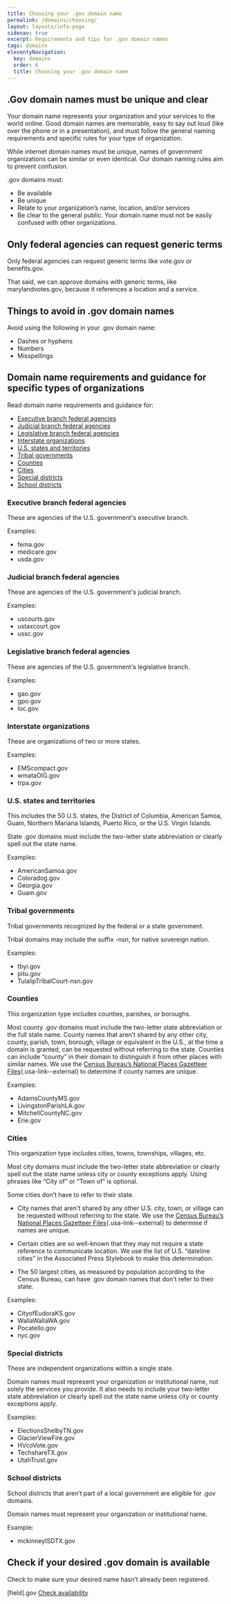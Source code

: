 ```yaml
---
title: Choosing your .gov domain name
permalink: /domains/choosing/
layout: layouts/info-page
sidenav: true
excerpt: Requirements and tips for .gov domain names
tags: domains
eleventyNavigation:
  key: domains
  order: 6
  title: Choosing your .gov domain name
---
```




## .Gov domain names must be unique and clear
Your domain name represents your organization and your services to the world online. Good domain names are memorable, easy to say out loud (like over the phone or in a presentation), and must follow the general naming requirements and specific rules for your type of organization.

While internet domain names must be unique, names of government organizations can be similar or even identical. Our domain naming rules aim to prevent confusion.

.gov domains must:
- Be available
- Be unique
- Relate to your organization’s name, location, and/or services
- Be clear to the general public. Your domain name must not be easily confused with other organizations.


## Only federal agencies can request generic terms
Only federal agencies can request generic terms like vote.gov or benefits.gov.

That said, we can approve domains with generic terms, like marylandvotes&#46;gov, because it references a location and a service.


## Things to avoid in .gov domain names
Avoid using the following in your .gov domain name:
- Dashes or hyphens
- Numbers
- Misspellings


## Domain name requirements and guidance for specific types of organizations
Read domain name requirements and guidance for:
- [Executive branch federal agencies](#executive-branch-federal-agencies)
- [Judicial branch federal agencies](#judicial-branch-federal-agencies)
- [Legislative branch federal agencies](#legislative-branch-federal-agencies)
- [Interstate organizations](#interstate-organizations)
- [U.S. states and territories](#u.s.-states-and-territories)
- [Tribal governments](#tribal-governments)
- [Counties](#counties)
- [Cities](#cities)
- [Special districts](#special-districts)
- [School districts](#school-districts)

### Executive branch federal agencies
These are agencies of the U.S. government's executive branch.

Examples:
- fema.gov
- medicare.gov
- usda.gov

### Judicial branch federal agencies
These are agencies of the U.S. government's judicial branch.

Examples:
- uscourts.gov
- ustaxcourt.gov
- ussc.gov

### Legislative branch federal agencies
These are agencies of the U.S. government's legislative branch.

Examples:
- gao.gov
- gpo.gov
- loc.gov

### Interstate organizations
These are organizations of two or more states.

Examples:
- EMScompact.gov
- wmataOIG.gov
- trpa.gov


### U.S. states and territories
This includes the 50 U.S. states, the District of Columbia, American Samoa, Guam, Northern Mariana Islands, Puerto Rico, or the U.S. Virgin Islands.

State .gov domains must include the two-letter state abbreviation or clearly spell out the state name. 

Examples:
- AmericanSamoa.gov
- Coloradog.gov
- Georgia.gov
- Guam.gov

### Tribal governments
Tribal governments recognized by the federal or a state government.

Tribal domains may include the suffix -nsn, for native sovereign nation.

Examples:
- tbyi.gov
- pitu.gov
- TulalipTribalCourt-nsn.gov

### Counties
This organization type includes counties, parishes, or boroughs.

Most county .gov domains must include the two-letter state abbreviation or the full state name. County names that aren’t shared by any other city, county, parish, town, borough, village or equivalent in the U.S., at the time a domain is granted, can be requested without referring to the state. Counties can include “county” in their domain to distinguish it from other places with similar names. We use the [Census Bureau’s National Places Gazetteer Files](https://www.census.gov/geographies/reference-files/time-series/geo/gazetteer-files.html){.usa-link--external} to determine if county names are unique.

Examples:
- AdamsCountyMS.gov
- LivingstonParishLA.gov
- MitchellCountyNC.gov
- Erie.gov

### Cities
This organization type includes cities, towns, townships, villages, etc.

Most city domains must include the two-letter state abbreviation or clearly spell out the state name unless city or county exceptions apply. Using phrases like “City of” or “Town of” is optional.

Some cities don’t have to refer to their state.

- City names that aren't shared by any other U.S. city, town, or village can be requested without referring to the state. We use the [Census Bureau’s National Places Gazetteer Files](https://www.census.gov/geographies/reference-files/time-series/geo/gazetteer-files.html){.usa-link--external} to determine if names are unique.

- Certain cities are so well-known that they may not require a state reference to communicate location. We use the list of U.S. “dateline cities” in the Associated Press Stylebook to make this determination.

- The 50 largest cities, as measured by population according to the Census Bureau, can have .gov domain names that don’t refer to their state.

Examples:
- CityofEudoraKS.gov
- WallaWallaWA.gov
- Pocatello.gov
- nyc.gov

### Special districts
These are independent organizations within a single state.

Domain names must represent your organization or institutional name, not solely the services you provide. It also needs to include your two-letter state abbreviation or clearly spell out the state name unless city or county exceptions apply.

Examples:
- ElectionsShelbyTN.gov
- GlacierViewFire.gov
- HVcoVote.gov
- TechshareTX.gov
- UtahTrust.gov

### School districts
School districts that aren’t part of a local government are eligible for .gov domains.

Domain names must represent your organization or institutional name.

Example:
- mckinneyISDTX.gov

## Check if your desired .gov domain is available
Check to make sure your desired name hasn’t already been registered.

[field].gov [Check availability](#)

